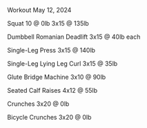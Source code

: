 Workout May 12, 2024

Squat
10 @ 0lb
3x15 @ 135lb

Dumbbell Romanian Deadlift
3x15 @ 40lb each

Single-Leg Press
3x15 @ 140lb

Single-Leg Lying Leg Curl
3x15 @ 35lb

Glute Bridge Machine
3x10 @ 90lb

Seated Calf Raises
4x12 @ 55lb

Crunches
3x20 @ 0lb

Bicycle Crunches
3x20 @ 0lb